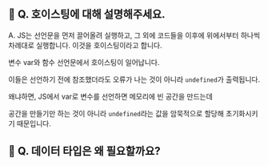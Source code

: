 ## 🎀 Q. 호이스팅에 대해 설명해주세요.
A. JS는 선언문을 먼저 끌어올려 실행하고, 그 외에 코드들을 이후에 위에서부터 하나씩 차례대로 실행합니다. 이것을 호이스팅이라고 합니다.

변수 var와 함수 선언문에서 호이스팅이 일어납니다.

이들은 선언하기 전에 참조했더라도 오류가 나는 것이 아니라 `undefined`가 출력됩니다.

왜냐하면, JS에서 var로 변수를 선언하면 메모리에 빈 공간을 만드는데 

공간을 만들기만 하는 것이 아니라 `undefined`라는 값을 암묵적으로 할당해 초기화시키기 때문입니다.

## 🎀 Q. 데이터 타입은 왜 필요할까요?
